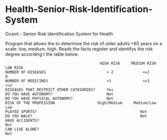 # Health-Senior-Risk-Identification-System
Ocaml - Senior Risk Identification System for Health

Program that allows the to determine the risk of older adults +65 years on a scale: low, medium, high.
Reads the facts register and identifys the risk degree according t the table below.

                                              HIGH RISK     MEDIUM RISK     LOW RISK
    NUMBER OF DISEASES                           > 2             <=2            0
    NUMBER OF MEDICINES                          >3              <=3           <=2
    DISEASES THAT RESTRICT OTHER CATEGORIES?     Yes
    DO YOU HAVE AUTONOMY?                        Not
    DO YOU HAVE PHYSICAL AUTONOMY?               Not
    RISK OF THE PROFESSION                   High/Medium     Medium/Low        Low
    PLAYED SPORTS?                                              Not
    DO YOU WALK?                                                Not
    HAVE ACCIDENTS?                                                            Not
    CAN LIVE ALONE?                                                            Not
